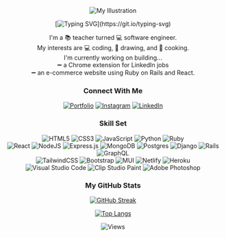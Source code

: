 
<div align='center'>

  ![My Illustration](https://i.imgur.com/4C2GICB.png)

  [![Typing SVG](https://readme-typing-svg.demolab.com?font=Poppins&duration=2800&pause=350&color=FF7AAA&center=true&width=435&lines=Hi%2C+I'm+Angel.;Welcome+to+my+little+coding+corner!)](https://git.io/typing-svg)

   I'm a :books: teacher turned :computer: software engineer. <br>
   My interests are :computer: coding, :art: drawing, and :ramen: cooking. <br>
   I'm currently working on building... <br>
   :heavy_minus_sign: a Chrome extension for LinkedIn jobs <br>
   :heavy_minus_sign: an e-commerce website using Ruby on Rails and React.

  ### Connect With Me
  [![Portfolio](https://img.shields.io/badge/portfolio-%2335BDB2.svg?style=for-the-badge&logo=netlify&logoColor=white)](https://angel-zhou.netlify.app/)
  [![Instagram](https://img.shields.io/badge/Instagram-%23EC5990.svg?style=for-the-badge&logo=Instagram&logoColor=white)](https://www.instagram.com/aiyapetstudio/)
  [![LinkedIn](https://img.shields.io/badge/linkedin-%230077B5.svg?style=for-the-badge&logo=linkedin&logoColor=white)](https://www.linkedin.com/in/angel-q-zhou/)

  ### Skill Set

  ![HTML5](https://img.shields.io/badge/html5-%23E34F26.svg?style=flat-square&logo=html5&logoColor=white)
  ![CSS3](https://img.shields.io/badge/css3-%231572B6.svg?style=flat-square&logo=css3&logoColor=white)
  ![JavaScript](https://img.shields.io/badge/javascript-%23323330.svg?style=flat-square&logo=javascript&logoColor=%23F7DF1E)
  ![Python](https://img.shields.io/badge/python-3670A0?style=flat-square&logo=python&logoColor=ffdd54)
  ![Ruby](https://img.shields.io/badge/ruby-%23CC342D.svg?style=flat-square&logo=ruby&logoColor=white)
    <br>
  ![React](https://img.shields.io/badge/react-%2320232a.svg?style=flat-square&logo=react&logoColor=%2361DAFB)
  ![NodeJS](https://img.shields.io/badge/node.js-6DA55F?style=flat-square&logo=node.js&logoColor=white)
  ![Express.js](https://img.shields.io/badge/express.js-%23404d59.svg?style=flat-square&logo=express&logoColor=%2361DAFB)
  ![MongoDB](https://img.shields.io/badge/MongoDB-%234ea94b.svg?style=flat-square&logo=mongodb&logoColor=white)
  ![Postgres](https://img.shields.io/badge/postgres-%23316192.svg?style=flat-square&logo=postgresql&logoColor=white)
  ![Django](https://img.shields.io/badge/django-%23092E20.svg?style=flat-square&logo=django&logoColor=white)
  ![Rails](https://img.shields.io/badge/rails-%23CC0000.svg?style=flat-square&logo=ruby-on-rails&logoColor=white)
  ![GraphQL](https://img.shields.io/badge/-GraphQL-E10098?style=flat-square&logo=graphql&logoColor=white)
    <br>
  ![TailwindCSS](https://img.shields.io/badge/tailwindcss-%2338B2AC.svg?style=flat-square&logo=tailwind-css&logoColor=white)
  ![Bootstrap](https://img.shields.io/badge/bootstrap-%23563D7C.svg?style=flat-square&logo=bootstrap&logoColor=white)
  ![MUI](https://img.shields.io/badge/MUI-%230081CB.svg?style=flat-square&logo=mui&logoColor=white)
  ![Netlify](https://img.shields.io/badge/netlify-%23000000.svg?style=flat-square&logo=netlify&logoColor=#00C7B7)
  ![Heroku](https://img.shields.io/badge/heroku-%23430098.svg?style=flat-square&logo=heroku&logoColor=white)
  ![Visual Studio Code](https://img.shields.io/badge/Visual%20Studio%20Code-0078d7.svg?style=flat-square&logo=visual-studio-code&logoColor=white)
  ![Clip Studio Paint](https://shields.io/badge/clip%20studio%20paint-DB7093?style=flat-square)
  ![Adobe Photoshop](https://img.shields.io/badge/adobe%20photoshop-%2331A8FF.svg?style=flat-square&logo=adobe%20photoshop&logoColor=white)

  ### My GitHub Stats

  [![GitHub Streak](http://github-readme-streak-stats.herokuapp.com?user=angel-zh&theme=dracula&border_radius=5&fire=69DDD1&stroke=69DDD1&dates=C0ECE6)](https://git.io/streak-stats)

  [![Top Langs](https://github-readme-stats.vercel.app/api/top-langs/?username=angel-zh&theme=dracula&layout=compact)](https://github.com/anuraghazra/github-readme-stats)

  ![Views](https://komarev.com/ghpvc/?username=angel-zh&style=flat-square&color=DB7093&label=VIEWS)
</div>
